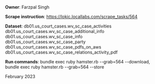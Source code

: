 **Owner**: Farzpal Singh
 
**Scrape instruction**: https://lokic.locallabs.com/scrape_tasks/564

**Dataset**: db01.us_court_cases.wv_sc_case_activities db01.us_court_cases.wv_sc_case_additional_info
db01.us_court_cases.wv_sc_case_info db01.us_court_cases.wv_sc_case_party db01.us_court_cases.wv_sc_case_pdfs_on_aws
db01.us_court_cases.wv_sc_case_relations_activity_pdf 

**Run commands**: bundle exec ruby hamster.rb --grab=564 --download, bundle exec ruby hamster.rb --grab=564 --store

February 2023
